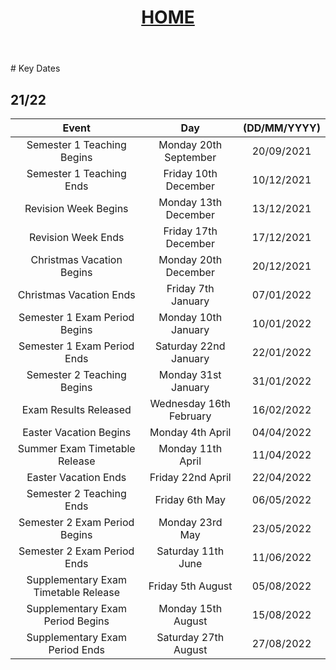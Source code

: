 <header style="text-align:center;">
<h1><a href="https://mattythehacker.github.io/FirstYearCSResources/"><b>HOME</b></a></h1>
</header>
# Key Dates

## 21/22

| Event | Day | (DD/MM/YYYY) |
| :--: | :--: | :--: |
| Semester 1 Teaching Begins | Monday 20th September | 20/09/2021 |
| Semester 1 Teaching Ends | Friday 10th December | 10/12/2021 |
| Revision Week Begins | Monday 13th December | 13/12/2021 |
| Revision Week Ends | Friday 17th December | 17/12/2021 |
| Christmas Vacation Begins | Monday 20th December | 20/12/2021 |
| Christmas Vacation Ends | Friday 7th January | 07/01/2022 |
| Semester 1 Exam Period Begins | Monday 10th January | 10/01/2022 |
| Semester 1 Exam Period Ends | Saturday 22nd January | 22/01/2022 |
| Semester 2 Teaching Begins | Monday 31st January | 31/01/2022 |
| Exam Results Released | Wednesday 16th February | 16/02/2022 |
| Easter Vacation Begins | Monday 4th April | 04/04/2022 |
| Summer Exam Timetable Release | Monday 11th April | 11/04/2022 |
| Easter Vacation Ends | Friday 22nd April | 22/04/2022 |
| Semester 2 Teaching Ends | Friday 6th May | 06/05/2022 |
| Semester 2 Exam Period Begins | Monday 23rd May | 23/05/2022 |
| Semester 2 Exam Period Ends | Saturday 11th June | 11/06/2022 |
| Supplementary Exam Timetable Release | Friday 5th August | 05/08/2022 |
| Supplementary Exam Period Begins | Monday 15th August | 15/08/2022 |
| Supplementary Exam Period Ends | Saturday 27th August | 27/08/2022 | 
